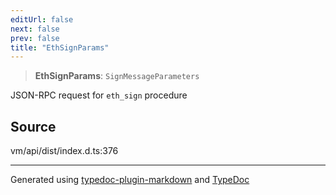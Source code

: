 ```yaml
---
editUrl: false
next: false
prev: false
title: "EthSignParams"
---
```


> **EthSignParams**: `SignMessageParameters`

JSON-RPC request for `eth_sign` procedure

## Source

vm/api/dist/index.d.ts:376

***
Generated using [typedoc-plugin-markdown](https://www.npmjs.com/package/typedoc-plugin-markdown) and [TypeDoc](https://typedoc.org/)
